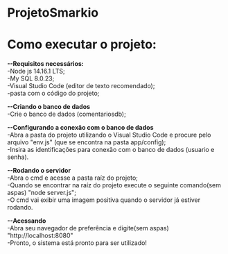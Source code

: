 # ProjetoSmarkio
Como executar o projeto:
===================================

**--Requisitos necessários:**  
	 -Node js 14.16.1 LTS;  
	 -My SQL 8.0.23;  
	 -Visual Studio Code (editor de texto recomendado);  
	 -pasta com o código do projeto;  

**--Criando o banco de dados**  
	-Crie o banco de dados (comentariosdb);  

**--Configurando a conexão com o banco de dados**  
	-Abra a pasta do projeto utilizando o Visual Studio Code e procure pelo arquivo "env.js" (que se encontra na pasta app/config);  
	-Insira as identificações para conexão com o banco de dados (usuario e senha).  

**--Rodando o servidor**  
	-Abra o cmd e acesse a pasta raíz do projeto;  
	-Quando se encontrar na raíz do projeto execute o seguinte comando(sem aspas) "node server.js";  
	-O cmd vai exibir uma imagem positiva quando o servidor já estiver rodando.  

**--Acessando**   
	-Abra seu navegador de preferência e digite(sem aspas) "http://localhost:8080"  
	-Pronto, o sistema está pronto para ser utilizado!  
